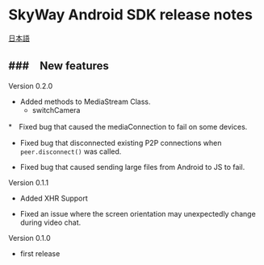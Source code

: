 SkyWay Android SDK release notes
=============================

[日本語](./release-notes.md)

###　New features
--------------------------
Version 0.2.0

* Added methods to MediaStream Class.
	- switchCamera

*　Fixed bug that caused the mediaConnection to fail on some devices.

* Fixed bug that disconnected existing P2P connections when `peer.disconnect()` was called.

* Fixed bug that caused sending large files from Android to JS to fail.



Version 0.1.1

* Added XHR Support

* Fixed an issue where the screen orientation may unexpectedly change during video chat.


Version 0.1.0

* first release
